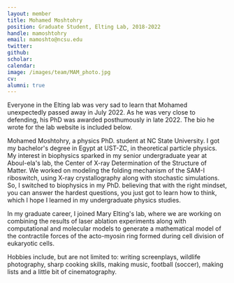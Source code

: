 ```yaml
---
layout: member
title: Mohamed Moshtohry
position: Graduate Student, Elting Lab, 2018-2022
handle: mamoshtohry
email: mamoshto@ncsu.edu
twitter:
github:
scholar:
calendar:
image: /images/team/MAM_photo.jpg
cv:
alumni: true
---
```


Everyone in the Elting lab was very sad to learn that Mohamed unexpectedly passed away in July 2022. As he was very close to defending, his PhD was awarded posthumously in late 2022. The bio he wrote for the lab website is included below.

Mohamed Moshtohry, a physics PhD. student at NC State University. I got my bachelor's degree in Egypt at UST-ZC, in theoretical particle physics. My interest in biophysics sparked in my senior undergraduate year at Aboul-ela's lab, the Center of X-ray Determination of the Structure of Matter. We worked on modeling the folding mechanism of the SAM-I riboswitch, using X-ray crystallography along with stochastic simulations. So, I switched to biophysics in my PhD. believing that with the right mindset, you can answer the hardest questions, you just got to learn how to think, which I hope I learned in my undergraduate physics studies.

In my graduate career, I joined Mary Elting's lab, where we are working on combining the results of laser ablation experiments along with computational and molecular models to generate a mathematical model of the contractile forces of the acto-myosin ring formed during cell division of eukaryotic cells.

Hobbies include, but are not limited to: writing screenplays, wildlife photography, sharp cooking skills, making music, football (soccer),  making lists and a little bit of cinematography.
